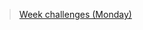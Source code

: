 >[Week challenges (Monday)](https://github.com/Nelson8155/Programing-machine-core-practice-fundamentals./tree/main/Resources%20and%20information/Week%202)

